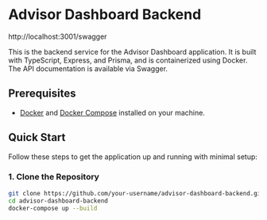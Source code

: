 # Advisor Dashboard Backend

http://localhost:3001/swagger

This is the backend service for the Advisor Dashboard application. It is built with TypeScript, Express, and Prisma, and is containerized using Docker. The API documentation is available via Swagger.

## Prerequisites

- [Docker](https://www.docker.com/get-started) and [Docker Compose](https://docs.docker.com/compose/install/) installed on your machine.

## Quick Start

Follow these steps to get the application up and running with minimal setup:

### 1. Clone the Repository

```bash
git clone https://github.com/your-username/advisor-dashboard-backend.git
cd advisor-dashboard-backend
docker-compose up --build
```
